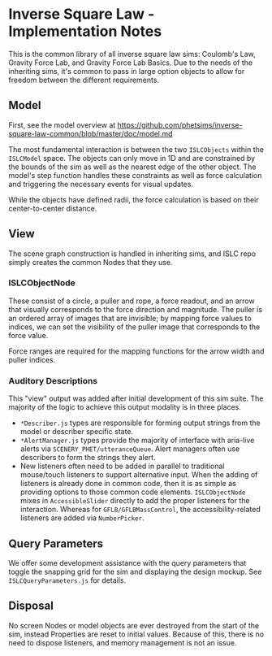 # Inverse Square Law - Implementation Notes

This is the common library of all inverse square law sims: Coulomb's Law, Gravity Force Lab, and Gravity Force Lab 
Basics. Due to the needs of the inheriting sims, it's common to pass in large option objects to allow for freedom 
between the different requirements.

## Model
First, see the model overview at https://github.com/phetsims/inverse-square-law-common/blob/master/doc/model.md

The most fundamental interaction is between the two `ISLCObjects` within the `ISLCModel` space. The objects can only move 
in 1D and are constrained by the bounds of the sim as well as the nearest edge of the other object. The model's step 
function handles these constraints as well as force calculation and triggering the necessary events for visual updates.

While the objects have defined radii, the force calculation is based on their center-to-center distance.

## View

The scene graph construction is handled in inheriting sims, and ISLC repo simply creates the common Nodes that they use.

### ISLCObjectNode
These consist of a circle, a puller and rope, a force readout, and an arrow that visually corresponds to the force 
direction and magnitude. The puller is an ordered array of images that are invisible; by mapping force values to 
indices, we can set the visibility of the puller image that corresponds to the force value.

Force ranges are required for the mapping functions for the arrow width and puller indices.

### Auditory Descriptions
This "view" output was added after initial development of this sim suite. The majority of the logic to achieve this 
output modality is in three places. 

* `*Describer.js` types are responsible for forming output strings from the model or
describer specific state. 
* `*AlertManager.js` types provide the majority of interface with aria-live alerts via 
`SCENERY_PHET/utteranceQueue`. Alert managers often use describers to form the strings they alert. 
* New listeners often need to be added in parallel to traditional mouse/touch listeners to support alternative input. 
When the adding of listeners is already done in common code, then it is as simple as providing options to those common 
code elements. `ISLCObjectNode` mixes in `AccessibleSlider` directly to add the proper listeners for the interaction. 
Whereas for `GFLB/GFLBMassControl`, the accessibility-related listeners are added via `NumberPicker`.

## Query Parameters

We offer some development assistance with the query parameters that toggle the snapping grid for the sim and displaying 
the design mockup. See `ISLCQueryParameters.js` for details.

## Disposal

No screen Nodes or model objects are ever destroyed from the start of the sim, instead Properties are reset to initial 
values. Because of this, there is no need to dispose listeners, and memory management is not an issue.